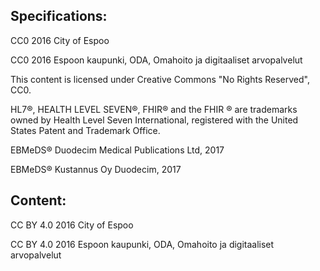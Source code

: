 ## Specifications:
CC0 2016 City of Espoo

CC0 2016 Espoon kaupunki, ODA, Omahoito ja digitaaliset arvopalvelut

This content is licensed under Creative Commons "No Rights Reserved", CC0.

HL7®, HEALTH LEVEL SEVEN®, FHIR® and the FHIR ® are trademarks owned by Health Level Seven International, registered with the United States Patent and Trademark Office.

EBMeDS® Duodecim Medical Publications Ltd, 2017

EBMeDS® Kustannus Oy Duodecim, 2017

## Content:

CC BY 4.0 2016 City of Espoo

CC BY 4.0 2016 Espoon kaupunki, ODA, Omahoito ja digitaaliset arvopalvelut
